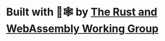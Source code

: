 # Built with 🦀🕸 by <a href="https://rustwasm.github.io/">The Rust and WebAssembly Working Group</a></sub></div>
